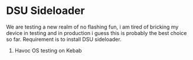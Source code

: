 # DSU Sideloader

We are testing a new realm of no flashing fun, i am tired of bricking my device in testing and in production i guess this is probably the best choice so far. Requirement is to install DSU sideloader.

1. Havoc OS testing on Kebab


